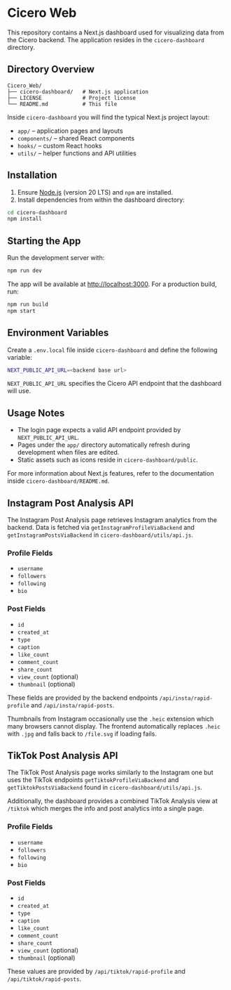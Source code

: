 # Cicero Web

This repository contains a Next.js dashboard used for visualizing data from the Cicero backend. The application resides in the `cicero-dashboard` directory.

## Directory Overview

```
Cicero_Web/
├── cicero-dashboard/   # Next.js application
├── LICENSE             # Project license
└── README.md           # This file
```

Inside `cicero-dashboard` you will find the typical Next.js project layout:

- `app/` – application pages and layouts
- `components/` – shared React components
- `hooks/` – custom React hooks
- `utils/` – helper functions and API utilities

## Installation

1. Ensure [Node.js](https://nodejs.org/) (version 20 LTS) and `npm` are installed.
2. Install dependencies from within the dashboard directory:

```bash
cd cicero-dashboard
npm install
```

## Starting the App

Run the development server with:

```bash
npm run dev
```

The app will be available at [http://localhost:3000](http://localhost:3000).
For a production build, run:

```bash
npm run build
npm start
```

## Environment Variables

Create a `.env.local` file inside `cicero-dashboard` and define the following variable:

```bash
NEXT_PUBLIC_API_URL=<backend base url>
```

`NEXT_PUBLIC_API_URL` specifies the Cicero API endpoint that the dashboard will use.

## Usage Notes

- The login page expects a valid API endpoint provided by `NEXT_PUBLIC_API_URL`.
- Pages under the `app/` directory automatically refresh during development when files are edited.
- Static assets such as icons reside in `cicero-dashboard/public`.

For more information about Next.js features, refer to the documentation inside `cicero-dashboard/README.md`.


## Instagram Post Analysis API

The Instagram Post Analysis page retrieves Instagram analytics from the backend. Data is fetched via `getInstagramProfileViaBackend` and `getInstagramPostsViaBackend` in `cicero-dashboard/utils/api.js`.

### Profile Fields
- `username`
- `followers`
- `following`
- `bio`

### Post Fields
- `id`
- `created_at`
- `type`
- `caption`
- `like_count`
- `comment_count`
- `share_count`
- `view_count` (optional)
- `thumbnail` (optional)

These fields are provided by the backend endpoints `/api/insta/rapid-profile` and `/api/insta/rapid-posts`.

Thumbnails from Instagram occasionally use the `.heic` extension which many browsers
cannot display. The frontend automatically replaces `.heic` with `.jpg` and falls
back to `/file.svg` if loading fails.

## TikTok Post Analysis API

The TikTok Post Analysis page works similarly to the Instagram one but uses the TikTok endpoints `getTiktokProfileViaBackend` and `getTiktokPostsViaBackend` found in `cicero-dashboard/utils/api.js`.

Additionally, the dashboard provides a combined TikTok Analysis view at `/tiktok`
which merges the info and post analytics into a single page.

### Profile Fields
- `username`
- `followers`
- `following`
- `bio`

### Post Fields
- `id`
- `created_at`
- `type`
- `caption`
- `like_count`
- `comment_count`
- `share_count`
- `view_count` (optional)
- `thumbnail` (optional)

These values are provided by `/api/tiktok/rapid-profile` and `/api/tiktok/rapid-posts`.
